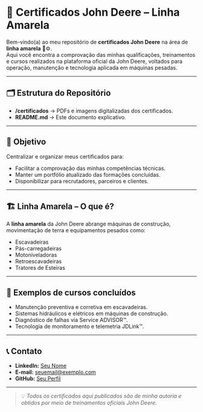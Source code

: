 # 📜 Certificados John Deere – Linha Amarela

Bem-vindo(a) ao meu repositório de **certificados John Deere** na área de **linha amarela** 🚜⚙️.  
Aqui você encontra a comprovação das minhas qualificações, treinamentos e cursos realizados na plataforma oficial da John Deere, voltados para operação, manutenção e tecnologia aplicada em máquinas pesadas.

---

## 🗂 Estrutura do Repositório
- **/certificados** → PDFs e imagens digitalizadas dos certificados.
- **README.md** → Este documento explicativo.

---

## 🎯 Objetivo
Centralizar e organizar meus certificados para:
- Facilitar a comprovação das minhas competências técnicas.
- Manter um portfólio atualizado das formações concluídas.
- Disponibilizar para recrutadores, parceiros e clientes.

---

## 🏗 Linha Amarela – O que é?
A **linha amarela** da John Deere abrange máquinas de construção, movimentação de terra e equipamentos pesados como:
- Escavadeiras
- Pás-carregadeiras
- Motoniveladoras
- Retroescavadeiras
- Tratores de Esteiras

---

## 📌 Exemplos de cursos concluídos
- Manutenção preventiva e corretiva em escavadeiras.
- Sistemas hidráulicos e elétricos em máquinas de construção.
- Diagnóstico de falhas via Service ADVISOR™.
- Tecnologia de monitoramento e telemetria JDLink™.

---

## 📞 Contato
- **LinkedIn:** [Seu Nome](https://linkedin.com/in/seu-perfil)
- **E-mail:** seuemail@exemplo.com
- **GitHub:** [Seu Perfil](https://github.com/seuusuario)

---

> 💡 *Todos os certificados aqui publicados são de minha autoria e obtidos por meio de treinamentos oficiais John Deere.*

